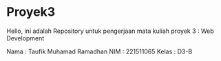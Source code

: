 # Proyek3
Hello, ini adalah Repository untuk pengerjaan mata kuliah proyek 3 : Web Development

Nama : Taufik Muhamad Ramadhan
NIM : 221511065
Kelas : D3-B
